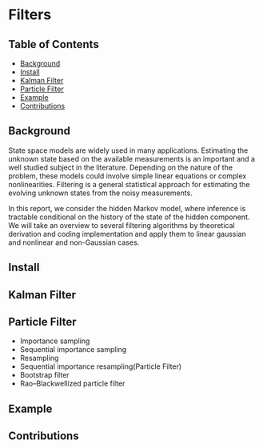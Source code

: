 # Filters
## Table of Contents
- [Background](##background)
- [Install](#install)
- [Kalman Filter](#kalman-filter)
- [Particle Filter](#particle-filter)
- [Example](#example)
- [Contributions](#contributions)

## Background
State space models are widely used in many applications. Estimating the unknown state based on the available measurements is an important and a well studied subject in the literature. Depending on the nature of the problem, these models could involve simple linear equations or complex nonlinearities. Filtering is a general statistical approach for estimating the evolving unknown states from the noisy measurements.  

In this report, we consider the hidden Markov model, where inference is tractable conditional on the history of the state of the hidden component. We will take an overview to several filtering algorithms by theoretical derivation and coding implementation and apply them to linear gaussian and  nonlinear and non-Gaussian cases.

## Install

## Kalman Filter

## Particle Filter
- Importance sampling
- Sequential importance sampling
- Resampling
- Sequential importance resampling(Particle Filter)
- Bootstrap filter
- Rao–Blackwellized particle filter

## Example

## Contributions
